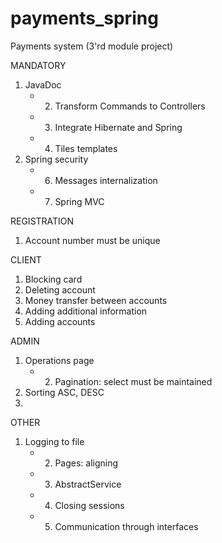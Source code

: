 # payments_spring
Payments system (3'rd module project)

MANDATORY
1. JavaDoc
    + 2. Transform Commands to Controllers
    + 3. Integrate Hibernate and Spring
    + 4. Tiles templates
5. Spring security
    + 6. Messages internalization
    + 7. Spring MVC

REGISTRATION
1. Account number must be unique

CLIENT
1. Blocking card
2. Deleting account
3. Money transfer between accounts
4. Adding additional information
5. Adding accounts

ADMIN
1. Operations page
    + 2. Pagination: select must be maintained
3. Sorting ASC, DESC
4. 

OTHER
1. Logging to file
    + 2. Pages: aligning
    + 3. AbstractService
    + 4. Closing sessions
    + 5. Communication through interfaces